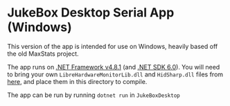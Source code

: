 # JukeBox Desktop Serial App (Windows)
This version of the app is intended for use on Windows, heavily based off the old MaxStats project.

The app runs on [.NET Framework v4.8.1](https://dotnet.microsoft.com/en-us/download/dotnet-framework) (and [.NET SDK 6.0](https://dotnet.microsoft.com/en-us/download/dotnet/6.0)). You will need to bring your own `LibreHardwareMonitorLib.dll` and `HidSharp.dll` files from [here](https://github.com/LibreHardwareMonitor/LibreHardwareMonitor), and place them in this directory to compile.

The app can be run by running `dotnet run` in `JukeBoxDesktop`
